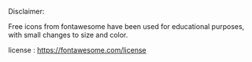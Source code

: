 Disclaimer:

Free icons from fontawesome have been used for educational purposes,
with small changes to size and color.


license : https://fontawesome.com/license